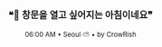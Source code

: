 <div align="center">

<br>

<h3>❝🌅 창문을 열고 싶어지는 아침이네요❞</h3>

<sub>06:00 AM • Seoul ⛅ • by CrowRish</sub>

<br>

</div>